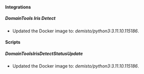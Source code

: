 
#### Integrations

##### DomainTools Iris Detect

- Updated the Docker image to: *demisto/python3:3.11.10.115186*.

#### Scripts

##### DomainToolsIrisDetectStatusUpdate

- Updated the Docker image to: *demisto/python3:3.11.10.115186*.
